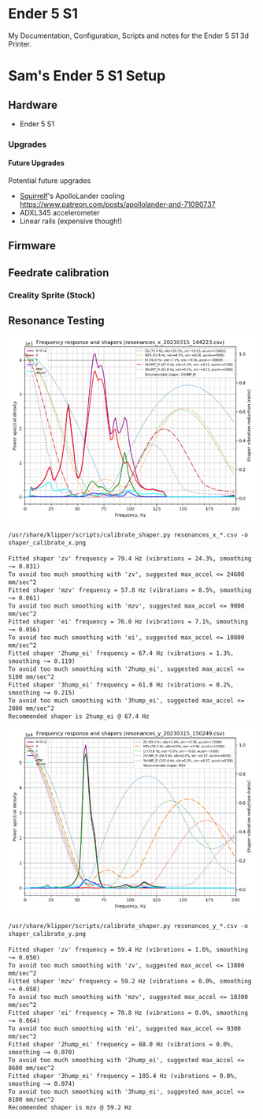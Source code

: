 # Ender 5 S1

My Documentation, Configuration, Scripts and notes for the Ender 5 S1 3d Printer.

# Sam's Ender 5 S1 Setup

## Hardware

- Ender 5 S1

### Upgrades

#### Future Upgrades

Potential future upgrades

- [Squirrelf](https://t.co/BVAAPdqH7z)'s ApolloLander cooling <https://www.patreon.com/posts/apollolander-and-71090737>
- ADXL345 accelerometer
- Linear rails (expensive though!)

## Firmware

## Feedrate calibration

### Creality Sprite (Stock)

## Resonance Testing

![](images/shaper_calibrate_x_20230315.png)

```plain
/usr/share/klipper/scripts/calibrate_shaper.py resonances_x_*.csv -o shaper_calibrate_x.png

Fitted shaper 'zv' frequency = 79.4 Hz (vibrations = 24.3%, smoothing ~= 0.031)
To avoid too much smoothing with 'zv', suggested max_accel <= 24600 mm/sec^2
Fitted shaper 'mzv' frequency = 57.8 Hz (vibrations = 8.5%, smoothing ~= 0.061)
To avoid too much smoothing with 'mzv', suggested max_accel <= 9800 mm/sec^2
Fitted shaper 'ei' frequency = 76.0 Hz (vibrations = 7.1%, smoothing ~= 0.056)
To avoid too much smoothing with 'ei', suggested max_accel <= 10800 mm/sec^2
Fitted shaper '2hump_ei' frequency = 67.4 Hz (vibrations = 1.3%, smoothing ~= 0.119)
To avoid too much smoothing with '2hump_ei', suggested max_accel <= 5100 mm/sec^2
Fitted shaper '3hump_ei' frequency = 61.8 Hz (vibrations = 0.2%, smoothing ~= 0.215)
To avoid too much smoothing with '3hump_ei', suggested max_accel <= 2800 mm/sec^2
Recommended shaper is 2hump_ei @ 67.4 Hz
```

![](images/shaper_calibrate_y_20230315.png)

```plain
/usr/share/klipper/scripts/calibrate_shaper.py resonances_y_*.csv -o shaper_calibrate_y.png

Fitted shaper 'zv' frequency = 59.4 Hz (vibrations = 1.6%, smoothing ~= 0.050)
To avoid too much smoothing with 'zv', suggested max_accel <= 13800 mm/sec^2
Fitted shaper 'mzv' frequency = 59.2 Hz (vibrations = 0.0%, smoothing ~= 0.058)
To avoid too much smoothing with 'mzv', suggested max_accel <= 10300 mm/sec^2
Fitted shaper 'ei' frequency = 70.8 Hz (vibrations = 0.0%, smoothing ~= 0.064)
To avoid too much smoothing with 'ei', suggested max_accel <= 9300 mm/sec^2
Fitted shaper '2hump_ei' frequency = 88.0 Hz (vibrations = 0.0%, smoothing ~= 0.070)
To avoid too much smoothing with '2hump_ei', suggested max_accel <= 8600 mm/sec^2
Fitted shaper '3hump_ei' frequency = 105.4 Hz (vibrations = 0.0%, smoothing ~= 0.074)
To avoid too much smoothing with '3hump_ei', suggested max_accel <= 8100 mm/sec^2
Recommended shaper is mzv @ 59.2 Hz
```
